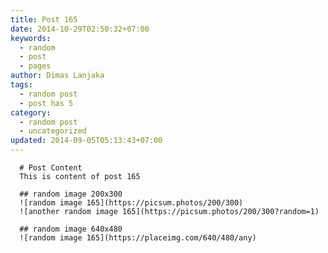 ```yaml
---
title: Post 165
date: 2014-10-29T02:50:32+07:00
keywords:
  - random
  - post
  - pages
author: Dimas Lanjaka
tags:
  - random post
  - post has 5
category:
  - random post
  - uncategorized
updated: 2014-09-05T05:13:43+07:00
---
```


      # Post Content
      This is content of post 165

      ## random image 200x300
      ![random image 165](https://picsum.photos/200/300)
      ![another random image 165](https://picsum.photos/200/300?random=1)

      ## random image 640x480
      ![random image 165](https://placeimg.com/640/480/any)
      
